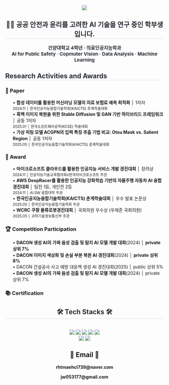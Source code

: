 <div align= "center">
    <img src="https://capsule-render.vercel.app/api?type=soft&color=5e6ca1&height=180&text=JeongWon's%20Github👋&animation=fadeIn&fontColor=ffffff&fontSize=40" />
    </div>
    <div align= "center"> 
    <h2 style="border-bottom: 1px solid #d8dee4; color: #282d33;"> 🧑‍💻 공공 안전과 윤리를 고려한 AI 기술을 연구 중인 학부생입니다. </h2>  
    <div style="font-weight: 700; font-size: 15px; text-align: center; color: #282d33;"> 건양대학교 4학년 ·  의료인공지능학과 </div>
    <div style="font-weight: 700; font-size: 15px; text-align: center; color: #282d33;"> AI for Public Safety · Copmuter Vision · Data Analysis · Machine Learning </div>
    <div align= "left">
    <h2 style="border-bottom: 1px solid #d8dee4; color: #282d33;"> Research Activities and Awards</h2> 
    <div style="margin: 0 auto; text-align: left;" align= "left"> 
    <h3>📄 Paper</h3>
<ol>
  • <strong>합성 데이터를 활용한 머신러닝 모델의 의료 보험료 예측 최적화</strong> │ 1저자<br>
    <sub>2024.11 │ 한국인공지능융합기술학회(KAICTS) 추계학술대회</sub> <br>
  • <strong>흑백 이미지 복원을 위한 Stable Diffusion 및 GAN 기반 하이브리드 프레임워크</strong> │ 공동 1저자<br>
    <sub>2025.01 │ 한국소프트웨어공학(KCSE) 학술대회</sub> <br>
  • <strong>가상 피팅 모델 ACGPN의 입력 특징 추출 기법 비교: Otsu Mask vs. Salient Region</strong> │ 공동 1저자<br>
    <sub>2025.05 │ 한국인공지능융합기술학회(KAICTS) 춘계학술대회</sub>
</ol>
    <h3> 🏅 Award </h3>
<ol>
    • <strong>마이크로소프트 클라우드를 활용한 인공지능 서비스 개발 경진대회</strong> │ 장려상 <br>
    <sub>2024.11 │ 인공지능기술교육협의회x한국마이크로소프트 주관</sub> <br>
    • <strong>AWS DeepRacer를 활용한 인공지능 강화학습 기반의 자율주행 자동차 AI 융합경진대회</strong> │ 팀전 1등, 개인전 2등 <br>
    <sub>2024.11 │ AI.SW 융합대학 주관</sub> <br>
    • <strong>한국인공지능융합기술학회(KAICTS) 춘계학술대회</strong> │ 우수 발표 논문상 <br>
    <sub>2025.05 │ 한국인공지능융합기술학회 주관</sub> <br>
    • <strong>WCRC 쿠팡 물류로봇경진대회</strong> │ 국회의원 우수상 (우재준 국회의원) <br>
    <sub>2025.05 │ 과학기술정보통신부 주관</sub> <br>
</ol>
    <h3> 🏆 Competition Participation </h3>
<ol>
    • <strong>DACON 생성 AI의 가짜 음성 검출 및 탐지 AI 모델 개발 대회</strong>(2024) │ <strong>private 상위 7%</strong> <br>
    • <strong>DACON 이미지 색상화 및 손실 부분 복원 AI 경진대회</strong>(2024) │ <strong>private 상위 8%</strong> <br>
    • DACON 건설공사 사고 예방 대응책 생성 AI 경진대회</strong>(2025) │ public 상위 5% <br>
    • <strong>DACON 생성 AI의 가짜 음성 검출 및 탐지 AI 모델 개발 대회</strong>(2024) │ private 상위 7% <br>
</ol>
    <h3> 📚 Certification </h3>
    <div align= "center">
    <h2 style="border-bottom: 1px solid #d8dee4; color: #282d33;"> 🛠️ Tech Stacks 🛠️</h2> <br> 
    <div style="margin: 0 auto; text-align: center;" align= "center"> <img src="https://img.shields.io/badge/Flask-000000?style=plastic&logo=Flask&logoColor=white">
          <img src="https://img.shields.io/badge/MySQL-4479A1?style=plastic&logo=MySQL&logoColor=white">
          <img src="https://img.shields.io/badge/Notion-000000?style=plastic&logo=Notion&logoColor=white">
          <img src="https://img.shields.io/badge/PyTorch-EE4C2C?style=plastic&logo=PyTorch&logoColor=white">
          <img src="https://img.shields.io/badge/Python-3776AB?style=plastic&logo=Python&logoColor=white">
          <br/><img src="https://img.shields.io/badge/Github-181717?style=plastic&logo=Github&logoColor=white">
          <img src="https://img.shields.io/badge/Keras-D00000?style=plastic&logo=Keras&logoColor=white">
          </div>
    </div>
    <div align= "center">  </div> 
    <h2 align="center"> 📧 Email 📧 </h2>
<p align="center">
  <Strong> rhtmaehcl739@naver.com </Strong>
</p>
<p align="center">
  <Strong> jw053177@gmail.com </Strong>
</p><br>
